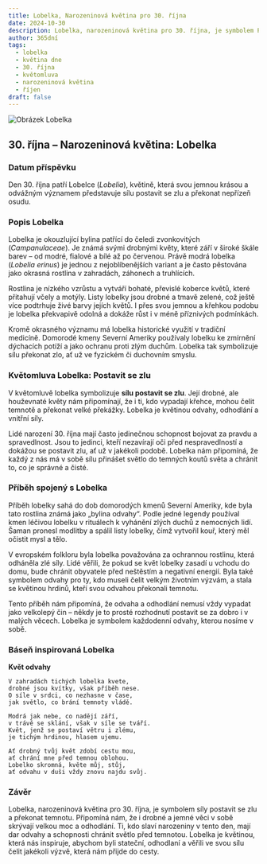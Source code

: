 ```yaml
---
title: Lobelka, Narozeninová květina pro 30. října
date: 2024-10-30
description: Lobelka, narozeninová květina pro 30. října, je symbolem Postavit se zlu. Objevte její jedinečný význam, fascinující příběhy a poezii, která oslavuje její krásu.
author: 365dní
tags:
  - lobelka
  - květina dne
  - 30. října
  - květomluva
  - narozeninová květina
  - říjen
draft: false
---
```


![Obrázek Lobelka](https://cdn.pixabay.com/photo/2017/06/05/16/17/praise-lien-2374492_640.jpg#center)


## 30. října – Narozeninová květina: Lobelka

### Datum příspěvku

Den 30. října patří Lobelce (_Lobelia_), květině, která svou jemnou krásou a odvážným významem představuje sílu postavit se zlu a překonat nepřízeň osudu.

### Popis Lobelka

Lobelka je okouzlující bylina patřící do čeledi zvonkovitých (_Campanulaceae_). Je známá svými drobnými květy, které září v široké škále barev – od modré, fialové a bílé až po červenou. Právě modrá lobelka (_Lobelia erinus_) je jednou z nejoblíbenějších variant a je často pěstována jako okrasná rostlina v zahradách, záhonech a truhlících.

Rostlina je nízkého vzrůstu a vytváří bohaté, převislé koberce květů, které přitahují včely a motýly. Listy lobelky jsou drobné a tmavě zelené, což ještě více podtrhuje živé barvy jejích květů. I přes svou jemnou a křehkou podobu je lobelka překvapivě odolná a dokáže růst i v méně příznivých podmínkách.

Kromě okrasného významu má lobelka historické využití v tradiční medicíně. Domorodé kmeny Severní Ameriky používaly lobelku ke zmírnění dýchacích potíží a jako ochranu proti zlým duchům. Lobelka tak symbolizuje sílu překonat zlo, ať už ve fyzickém či duchovním smyslu.

### Květomluva Lobelka: Postavit se zlu

V květomluvě lobelka symbolizuje **sílu postavit se zlu**. Její drobné, ale houževnaté květy nám připomínají, že i ti, kdo vypadají křehce, mohou čelit temnotě a překonat velké překážky. Lobelka je květinou odvahy, odhodlání a vnitřní síly.

Lidé narození 30. října mají často jedinečnou schopnost bojovat za pravdu a spravedlnost. Jsou to jedinci, kteří nezavírají oči před nespravedlností a dokážou se postavit zlu, ať už v jakékoli podobě. Lobelka nám připomíná, že každý z nás má v sobě sílu přinášet světlo do temných koutů světa a chránit to, co je správné a čisté.

### Příběh spojený s Lobelka

Příběh lobelky sahá do dob domorodých kmenů Severní Ameriky, kde byla tato rostlina známá jako „bylina odvahy“. Podle jedné legendy používal kmen léčivou lobelku v rituálech k vyhánění zlých duchů z nemocných lidí. Šaman pronesl modlitby a spálil listy lobelky, čímž vytvořil kouř, který měl očistit mysl a tělo.

V evropském folkloru byla lobelka považována za ochrannou rostlinu, která odháněla zlé síly. Lidé věřili, že pokud se květ lobelky zasadí u vchodu do domu, bude chránit obyvatele před neštěstím a negativní energií. Byla také symbolem odvahy pro ty, kdo museli čelit velkým životním výzvám, a stala se květinou hrdinů, kteří svou odvahou překonali temnotu.

Tento příběh nám připomíná, že odvaha a odhodlání nemusí vždy vypadat jako velkolepý čin – někdy je to prosté rozhodnutí postavit se za dobro i v malých věcech. Lobelka je symbolem každodenní odvahy, kterou nosíme v sobě.

### Báseň inspirovaná Lobelka

**Květ odvahy**

```
V zahradách tichých lobelka kvete,  
drobné jsou kvítky, však příběh nese.  
O síle v srdci, co nezhasne v čase,  
jak světlo, co brání temnoty vládě.  

Modrá jak nebe, co nadějí září,  
v trávě se sklání, však v síle se tváří.  
Květ, jenž se postaví větru i zlému,  
je tichým hrdinou, hlasem ujemu.  

Ať drobný tvůj květ zdobí cestu mou,  
ať chrání mne před temnou oblohou.  
Lobelko skromná, květe můj, stůj,  
ať odvahu v duši vždy znovu najdu svůj.  
```

### Závěr

Lobelka, narozeninová květina pro 30. října, je symbolem síly postavit se zlu a překonat temnotu. Připomíná nám, že i drobné a jemné věci v sobě skrývají velkou moc a odhodlání. Ti, kdo slaví narozeniny v tento den, mají dar odvahy a schopnosti chránit světlo před temnotou. Lobelka je květinou, která nás inspiruje, abychom byli stateční, odhodlaní a věřili ve svou sílu čelit jakékoli výzvě, která nám přijde do cesty.